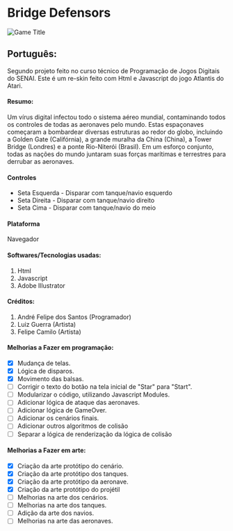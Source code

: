 # Bridge Defensors

![Game Title]()

## Português:

Segundo projeto feito no curso técnico de Programação de Jogos Digitais do SENAI. Este é um re-skin feito com Html e Javascript do jogo Atlantis do Atari.

  #### Resumo:
  
  Um vírus digital infectou todo o sistema aéreo mundial, contaminando todos os controles de todas as aeronaves pelo mundo. Estas espaçonaves começaram a bombardear diversas estruturas ao redor do globo, incluindo a Golden Gate (Califórnia), a grande muralha da China (China), a Tower Bridge (Londres) e a ponte Rio-Niterói (Brasil). 
  Em um esforço conjunto, todas as nações do mundo juntaram suas forças marítimas e terrestres para derrubar as aeronaves.
  
  #### Controles
  * Seta Esquerda - Disparar com tanque/navio esquerdo
  * Seta Direita - Disparar com tanque/navio direito
  * Seta Cima - Disparar com tanque/navio do meio

  #### Plataforma
  Navegador
  
  #### Softwares/Tecnologias usadas:
  1. Html
  2. Javascript
  3. Adobe Illustrator
  
  #### Créditos:
  1. André Felipe dos Santos (Programador)
  2. Luiz Guerra (Artista)
  3. Felipe Camilo (Artista)

  #### Melhorias a Fazer em programação:
  - [X] Mudança de telas.
  - [X] Lógica de disparos.
  - [X] Movimento das balsas.
  - [ ] Corrigir o texto do botão na tela inicial de "Star" para "Start".
  - [ ] Modularizar o código, utilizando Javascript Modules.
  - [ ] Adicionar lógica de ataque das aeronaves.
  - [ ] Adicionar lógica de GameOver.
  - [ ] Adicionar os cenários finais.
  - [ ] Adicionar outros algoritmos de colisão
  - [ ] Separar a lógica de renderização da lógica de colisão
  
  #### Melhorias a Fazer em arte:
  - [X] Criação da arte protótipo do cenário.
  - [X] Criação da arte protótipo dos tanques.
  - [X] Criação da arte protótipo da aeronave.
  - [X] Criação da arte protótipo do projétil
  - [ ] Melhorias na arte dos cenários.
  - [ ] Melhorias na arte dos tanques.
  - [ ] Adição da arte dos navios.
  - [ ] Melhorias na arte das aeronaves.
